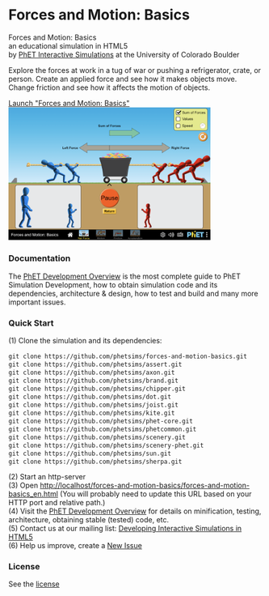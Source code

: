 Forces and Motion: Basics  
=============
Forces and Motion: Basics  
an educational simulation in HTML5  
by [PhET Interactive Simulations](http://phet.colorado.edu/) at the University of Colorado Boulder  

Explore the forces at work in a tug of war or pushing a refrigerator, crate, or person. Create an applied force and see how it makes objects move. Change friction and see how it affects the motion of objects.

[Launch "Forces and Motion: Basics"](https://phet.colorado.edu/sims/html/forces-and-motion-basics/latest/forces-and-motion-basics_en.html)
<a href="https://phet.colorado.edu/sims/html/forces-and-motion-basics/latest/forces-and-motion-basics_en.html">
<img src="https://raw.githubusercontent.com/phetsims/forces-and-motion-basics/master/assets/forces-and-motion-basics-screenshot.png" alt="Screenshot" style="width: 400px;"/>
</a>

### Documentation
The [PhET Development Overview](http://bit.ly/phet-development-overview) is the most complete guide to PhET Simulation Development, how 
to obtain simulation code and its dependencies, architecture & design, how to test and build and many more important issues.

### Quick Start
(1) Clone the simulation and its dependencies:
```
git clone https://github.com/phetsims/forces-and-motion-basics.git
git clone https://github.com/phetsims/assert.git
git clone https://github.com/phetsims/axon.git
git clone https://github.com/phetsims/brand.git
git clone https://github.com/phetsims/chipper.git
git clone https://github.com/phetsims/dot.git
git clone https://github.com/phetsims/joist.git
git clone https://github.com/phetsims/kite.git
git clone https://github.com/phetsims/phet-core.git
git clone https://github.com/phetsims/phetcommon.git
git clone https://github.com/phetsims/scenery.git
git clone https://github.com/phetsims/scenery-phet.git
git clone https://github.com/phetsims/sun.git
git clone https://github.com/phetsims/sherpa.git
```
(2) Start an http-server  
(3) Open [http://localhost/forces-and-motion-basics/forces-and-motion-basics_en.html](http://localhost/forces-and-motion-basics/forces-and-motion-basics_en.html) (You will probably need to update this URL based on your HTTP port and relative path.)    
(4) Visit the [PhET Development Overview](http://bit.ly/phet-development-overview) for details on minification, testing, architecture, obtaining stable (tested) code, etc.  
(5) Contact us at our mailing list: [Developing Interactive Simulations in HTML5](https://groups.google.com/forum/#!forum/developing-interactive-simulations-in-html5)    
(6) Help us improve, create a [New Issue](https://github.com/phetsims/forces-and-motion-basics/issues/new)  

### License
See the [license](LICENSE)